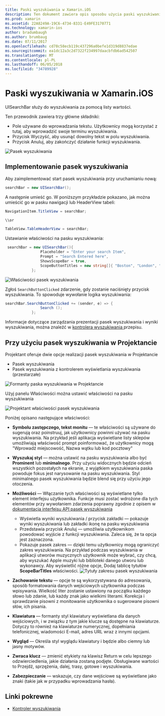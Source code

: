 ```yaml
---
title: Paski wyszukiwania w Xamarin.iOS
description: Ten dokument zawiera opis sposobu użycia paski wyszukiwania w Xamarin.iOS. Zawarto informacje, jak utworzyć paski wyszukiwania programowo i w scenorysu.
ms.prod: xamarin
ms.assetid: 22A8249A-19C6-4734-8331-E49FE3170771
ms.technology: xamarin-ios
author: bradumbaugh
ms.author: brumbaug
ms.date: 07/11/2017
ms.openlocfilehash: cd78c58ecb119c437296a0befe1d319d8837edae
ms.sourcegitcommit: ea1dc12a3c2d7322f234997daacbfdb6ad542507
ms.translationtype: MT
ms.contentlocale: pl-PL
ms.lasthandoff: 06/05/2018
ms.locfileid: "34789928"
---
```

# <a name="search-bars-in-xamarinios"></a>Paski wyszukiwania w Xamarin.iOS

UISearchBar służy do wyszukiwania za pomocą listy wartości. 

Ten przewodnik zawiera trzy główne składniki: 

- Pole używane do wprowadzania tekstu. Użytkownicy mogą korzystać z tutaj, aby wprowadzić swoje terminu wyszukiwania.
- Przycisk Wyczyść, aby usunąć dowolny tekst w polu wyszukiwania.
- Przycisk Anuluj, aby zakończyć działanie funkcji wyszukiwania.

![Pasek wyszukiwania](searchbar-images/image1.png)

## <a name="implementing-the-search-bar"></a>Implementowanie pasek wyszukiwania

Aby zaimplementować start pasek wyszukiwania przy uruchamianiu nową:

```csharp
searchBar = new UISearchBar();
```

A następnie umieść go. W poniższym przykładzie pokazano, jak można umieścić go w pasku nawigacji lub HeaderView tabeli:

```csharp
NavigationItem.TitleView = searchBar;

\\or

TableView.TableHeaderView = searchBar;
```

Ustawianie właściwości na pasku wyszukiwania:

```csharp
 searchBar = new UISearchBar(){
                Placeholder = "Enter your search Item",
                Prompt = "Search Entered here",
                ShowsScopeBar = true,
                ScopeButtonTitles = new string[]{ "Boston", "London", "SF" },
            };
```

![Właściwości pasek wyszukiwania](searchbar-images/image6.png)

Zgłoś `SearchButtonClicked` zdarzenie, gdy zostanie naciśnięty przycisk wyszukiwania. To spowoduje wywołanie logika wyszukiwania:

```csharp
searchBar.SearchButtonClicked += (sender, e) => {
                Search ();
            };
```

Informacje dotyczące zarządzania prezentacji pasek wyszukiwania i wyniki wyszukiwania, można znaleźć w [kontrolera wyszukiwania ](https://developer.xamarin.com/recipes/ios/content_controls/search-controller/) przepisu.

## <a name="using-the-search-bar-in-the-designer"></a>Przy użyciu pasek wyszukiwania w Projektancie

Projektant oferuje dwie opcje realizacji pasek wyszukiwania w Projektancie

- Pasek wyszukiwania
- Pasek wyszukiwania z kontrolerem wyświetlania wyszukiwania (przestarzałe)

![Formanty paska wyszukiwania w Projektancie](searchbar-images/image2.png)

Użyj panelu Właściwości można ustawić właściwości na pasku wyszukiwania

![Projektant właściwości pasek wyszukiwania](searchbar-images/image3.png)

Poniżej opisano następujące właściwości:

- **Symbolu zastępczego, tekst monitu** — te właściwości są używane do sugerują oraz poinstruuj, jak użytkownicy powinni używać na pasku wyszukiwania. Na przykład jeśli aplikacja wyświetlane listy sklepów umożliwiają właściwość prompt poinformować, że użytkownicy mogą "Wprowadź miejscowość, Nazwa wątku lub kod pocztowy"
- **Wyszukaj styl** — można ustawić na pasku wyszukiwania albo być **Prominent** lub **minimalnego**. Przy użyciu widocznych będzie odcień wszystkich pozostałych na ekranie, z wyjątkiem wyszukiwania paska powoduje fokus jest narysowanie na pasku wyszukiwania. Styl minimalnego pasek wyszukiwania będzie blend się przy użyciu jego otoczenia.
- **Możliwości** — Włączanie tych właściwości są wyświetlane tylko element interfejsu użytkownika. Funkcje musi zostać wdrożone dla tych elementów przy wywołaniem zdarzenia poprawny zgodnie z opisem w [dokumentacja interfejsu API pasek wyszukiwania](https://developer.xamarin.com/api/type/UIKit.UISearchBar/)
    - Wyświetla wyniki wyszukiwania / przycisk zakładki — pokazuje wyniki wyszukiwania lub zakładki ikonę na pasku wyszukiwania
    - Przedstawia przycisk Anuluj — umożliwia użytkownikom powodować wyjście z funkcji wyszukiwania. Zaleca się, że ta opcja jest zaznaczona.
    - Pokazuje pasek zakres — dzięki temu użytkownicy mogą ograniczyć zakres wyszukiwania. Na przykład podczas wyszukiwania w aplikacji utworów muzycznych użytkownik może wybrać, czy chcą, aby wyszukać Apple muzyki lub biblioteki danego utworu lub wykonawcy. Aby wyświetlić różne opcje, Dodaj tablicę tytułów **ScopeBarTitles** właściwości.
    ![Tytuły zakresu pasek wyszukiwania](searchbar-images/image4.png)

- **Zachowanie tekstu** — opcje te są wykorzystywana do adresowania, sposób formatowania danych wejściowych użytkownika podczas wpisywania. Wielkość liter zostanie ustawiony na początku każdego słowo lub zdanie, lub każdy znak jako wielkimi literami. Korekcja i sprawdzanie pisowni z monitowanie użytkownika o sugerowane pisowni słów, ich pisania.
- **Klawiatura** — formanty styl klawiatury wyświetlana dla danych wejściowych, i w związku z tym jakie klucze są dostępne na klawiaturze. Dotyczy to również na klawiaturze numerycznej, dopełniania telefonicznej, wiadomości E-mail, adres URL wraz z innymi opcjami.
- **Wygląd** — Określa styl wyglądu klawiatury i będzie albo ciemny lub jasny motywów.
- **Zwraca klucz** — zmienić etykiety na klawisz Return w celu lepszego odzwierciedlenia, jakie działania zostaną podjęte. Obsługiwane wartości to Przejdź, sprzężenia, dalej, trasy, gotowe i wyszukiwania.
- **Zabezpieczanie** — wskazuje, czy dane wejściowe są wyświetlane jako znaki (takie jak w przypadku wprowadzania hasła).

## <a name="related-links"></a>Linki pokrewne

- [Kontroler wyszukiwania](https://developer.xamarin.com/recipes/ios/content_controls/search-controller/)
